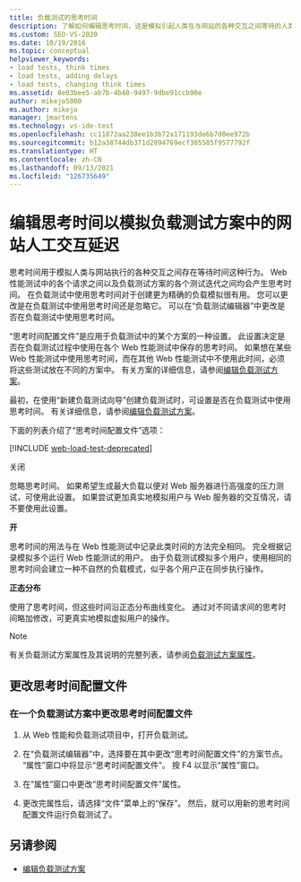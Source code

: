 ```yaml
---
title: 负载测试的思考时间
description: 了解如何编辑思考时间，这是模拟引起人类在与网站的各种交互之间等待的人类行为。
ms.custom: SEO-VS-2020
ms.date: 10/19/2016
ms.topic: conceptual
helpviewer_keywords:
- load tests, think times
- load tests, adding delays
- load tests, changing think times
ms.assetid: 8e03bee5-ab7b-4b40-9497-9dbe91ccb90e
author: mikejo5000
ms.author: mikejo
manager: jmartens
ms.technology: vs-ide-test
ms.openlocfilehash: cc11872aa238ee1b3b72a171193de6b7d0ee972b
ms.sourcegitcommit: b12a38744db371d2894769ecf305585f9577792f
ms.translationtype: HT
ms.contentlocale: zh-CN
ms.lasthandoff: 09/13/2021
ms.locfileid: "126735649"
---
```

# <a name="edit-think-times-to-simulate-website-human-interaction-delays-in-load-tests-scenarios"></a>编辑思考时间以模拟负载测试方案中的网站人工交互延迟

思考时间用于模拟人类与网站执行的各种交互之间存在等待时间这种行为。 Web 性能测试中的各个请求之间以及负载测试方案的各个测试迭代之间均会产生思考时间。 在负载测试中使用思考时间对于创建更为精确的负载模拟很有用。 您可以更改是在负载测试中使用思考时间还是忽略它。 可以在“负载测试编辑器”中更改是否在负载测试中使用思考时间。

“思考时间配置文件”是应用于负载测试中的某个方案的一种设置。 此设置决定是否在负载测试过程中使用在各个 Web 性能测试中保存的思考时间。 如果想在某些 Web 性能测试中使用思考时间，而在其他 Web 性能测试中不使用此时间，必须将这些测试放在不同的方案中。 有关方案的详细信息，请参阅[编辑负载测试方案](../test/edit-load-test-scenarios.md)。

最初，在使用“新建负载测试向导”创建负载测试时，可设置是否在负载测试中使用思考时间。 有关详细信息，请参阅[编辑负载测试方案](../test/edit-load-test-scenarios.md)。

下面的列表介绍了“思考时间配置文件”选项：

[!INCLUDE [web-load-test-deprecated](includes/web-load-test-deprecated.md)]

关闭

忽略思考时间。 如果希望生成最大负载以便对 Web 服务器进行高强度的压力测试，可使用此设置。 如果尝试更加真实地模拟用户与 Web 服务器的交互情况，请不要使用此设置。

**开**

思考时间的用法与在 Web 性能测试中记录此类时间的方法完全相同。 完全根据记录模拟多个运行 Web 性能测试的用户。 由于负载测试模拟多个用户，使用相同的思考时间会建立一种不自然的负载模式，似乎各个用户正在同步执行操作。

**正态分布**

使用了思考时间，但这些时间沿正态分布曲线变化。 通过对不同请求间的思考时间略加修改，可更真实地模拟虚拟用户的操作。

> [!NOTE]
> 有关负载测试方案属性及其说明的完整列表，请参阅[负载测试方案属性](../test/load-test-scenario-properties.md)。

## <a name="change-the-think-profile"></a>更改思考时间配置文件

### <a name="to-change-a-think-profile-in-a-load-test-scenario"></a>在一个负载测试方案中更改思考时间配置文件

1. 从 Web 性能和负载测试项目中，打开负载测试。

2. 在“负载测试编辑器”中，选择要在其中更改“思考时间配置文件”的方案节点。 “属性”窗口中将显示“思考时间配置文件”。 按 F4 以显示“属性”窗口。

3. 在“属性”窗口中更改“思考时间配置文件”属性。

4. 更改完属性后，请选择“文件”菜单上的“保存”。 然后，就可以用新的思考时间配置文件运行负载测试了。

## <a name="see-also"></a>另请参阅

- [编辑负载测试方案](../test/edit-load-test-scenarios.md)
